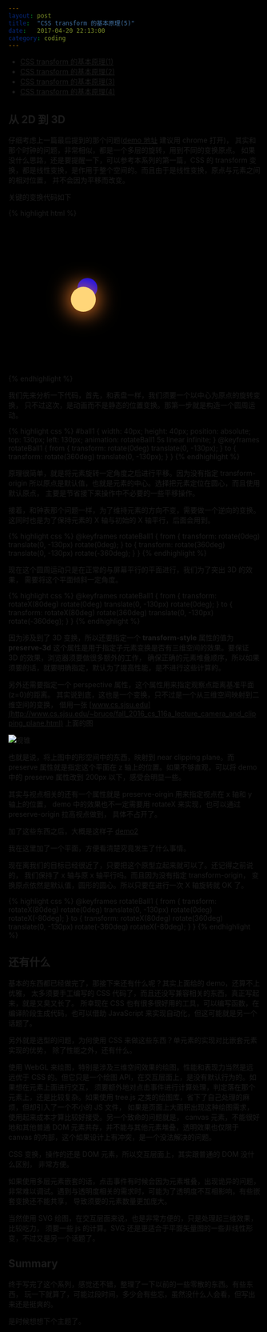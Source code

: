 ```yaml
---
layout: post
title:  "CSS transform 的基本原理(5)"
date:   2017-04-20 22:13:00
category: coding
---
```


- [CSS transform 的基本原理(1)](http://crazydogs.github.io/coding/2017/04/15/CSS-transform-%E5%8E%9F%E7%90%86.html)
- [CSS transform 的基本原理(2)](http://crazydogs.github.io/coding/2017/04/15/CSS-transform-%E5%8E%9F%E7%90%862.html)
- [CSS transform 的基本原理(3)](http://crazydogs.github.io/coding/2017/04/18/CSS-transform-%E5%8E%9F%E7%90%863.html)
- [CSS transform 的基本原理(4)](http://crazydogs.github.io/coding/2017/04/19/CSS-transform-%E5%8E%9F%E7%90%864.html)

## 从 2D 到 3D

仔细考虑上一篇最后提到的那个问题([demo 地址](http://crazydogs.github.io/staticpage/css_transform_solarsystem.html) 建议用 chrome 打开)，
其实和那个时钟的问题，非常相似，都是一个多层的旋转，用到不同的变换原点。
如果没什么思路，还是要提醒一下，可以参考本系列的第一篇，CSS 的 transform
变换，都是线性变换，是作用于整个空间的。而且由于是线性变换，原点与元素之间的相对位置，
并不会因为平移而改变。

关键的变换代码如下

{% highlight html %}
    <style>
        body, html {
            width: 100%;
            height: 100%;
            background: #000;
        }
        #wrapper {
            position: relative;
            width: 300px;
            height: 300px;
            transform-style: preserve-3d;
        }
        #ball1 {
            width: 40px;
            height: 40px;
            border-radius: 50%;
            background: blue;
            position: absolute;
            top: 130px;
            left: 130px;
            animation: rotateBall1 5s linear infinite;
            perspective: 50px;
        }
        @keyframes rotateBall1 {
            from {
                transform:
                    rotateX(80deg)
                    rotate(0deg) translate(0, -130px)
                    rotate(0deg)
                    rotateX(-80deg);
            }
            to {
                transform:
                    rotateX(80deg)
                    rotate(360deg) translate(0, -130px)
                    rotate(-360deg)
                    rotateX(-80deg);
            }
        }
        #sun {
            width: 50px;
            height: 50px;
            border-radius: 50%;
            background: #ffd679;
            box-shadow: 0 0 40px 4px #ff832b;
            position: absolute;
            top: 125px;
            left: 125px;
        }
    </style>
    <div id="wrapper">
        <div id="ball1"></div>
        <div id="ball2"></div>
        <div id="sun"></div>
    </div>
{% endhighlight %}

我们先来分析一下代码，首先，和表盘一样，我们须要一个以中心为原点的旋转变换，
只不过这次，是动画而不是静态的位置变换。那第一步就是构造一个圆周运动。

{% highlight css %}
#ball1 {
    width: 40px;
    height: 40px;
    position: absolute;
    top: 130px;
    left: 130px;
    animation: rotateBall1 5s linear infinite;
}
@keyframes rotateBall1 {
    from {
        transform:
            rotate(0deg) translate(0, -130px);
    }
    to {
        transform:
            rotate(360deg) translate(0, -130px);
    }
}
{% endhighlight %}

原理很简单，就是将元素旋转一定角度之后进行平移。因为没有指定 transform-origin
所以原点是默认值，也就是元素的中心。选择把元素定位在圆心，而且使用默认原点，
主要是节省接下来操作中不必要的一些平移操作。

接着，和钟表那个问题一样，为了维持元素的方向不变，需要做一个逆向的变换。
这同时也是为了保持元素的 X 轴与初始的 X 轴平行，后面会用到。

{% highlight css %}
@keyframes rotateBall1 {
    from {
        transform:
            rotate(0deg) translate(0, -130px)
            rotate(0deg);
    }
    to {
        transform:
            rotate(360deg) translate(0, -130px)
            rotate(-360deg);
    }
}
{% endhighlight %}

现在这个圆周运动只是在正常的与屏幕平行的平面进行，我们为了突出 3D 的效果，
需要将这个平面倾斜一定角度。

{% highlight css %}
@keyframes rotateBall1 {
    from {
        transform:
            rotateX(80deg)
            rotate(0deg) translate(0, -130px)
            rotate(0deg);
    }
    to {
        transform:
            rotateX(80deg)
            rotate(360deg) translate(0, -130px)
            rotate(-360deg);
    }
}
{% endhighlight %}

因为涉及到了 3D 变换，所以还要指定一个 **transform-style** 属性的值为 **preserve-3d**
这个属性是用于指定子元素变换是否有三维空间的效果。要保证 3D 的效果，浏览器须要做很多额外的工作，
确保正确的元素堆叠顺序，所以如果须要的话，就要明确指定，默认为了提高性能，是不进行这些计算的。

另外还需要指定一个 perspective 属性，这个属性用来指定观察点距离基准平面(z=0)的距离。
其实说到底，这也是一个变换，只不过是一个从三维空间映射到二维空间的变换，
借用一张 [www.cs.sjsu.edu](http://www.cs.sjsu.edu/~bruce/fall_2016_cs_116a_lecture_camera_and_clipping_plane.html)
上面的图

![视锥](http://crazydogs.github.io/images/css_transform_preserve.png)

也就是说，将上图中的形空间中的东西，映射到 near clipping plane。而 preserve
属性就是指定这个平面在 z 轴上的位置。如果不够直观，可以将 demo 中的 preserve
属性改到 200px 以下，感受会明显一些。

其实与视点相关的还有一个属性就是 preserve-oirgin 用来指定视点在 x 轴和 y 轴上的位置，
demo 中的效果也不一定需要用 rotateX 来实现，也可以通过 preserve-origin 拉高视点做到，
具体不占开了。

加了这些东西之后，大概是这样子 [demo2](http://crazydogs.github.io/staticpage/css_transform_solarsystem2.html)

我在这里加了一个平面，方便看清楚究竟发生了什么事情。

现在离我们的目标已经很近了，只要把这个原型立起来就可以了。还记得之前说的，
我们保持了 x 轴与原 x 轴平行吗。而且因为没有指定 transform-origin，
变换原点依然是默认值，圆形的圆心。所以只要在进行一次 X 轴旋转就 OK 了。

{% highlight css %}
@keyframes rotateBall1 {
    from {
        transform:
            rotateX(80deg)
            rotate(0deg) translate(0, -130px)
            rotate(0deg)
            rotateX(-80deg);
    }
    to {
        transform:
            rotateX(80deg)
            rotate(360deg) translate(0, -130px)
            rotate(-360deg)
            rotateX(-80deg);
    }
}
{% endhighlight %}

## 还有什么

基本的东西都已经做完了，那接下来还有什么呢？其实上面给的 demo，还算不上优雅，
太多须要手工编写的 CSS 代码了，而且还没写兼容相关的东西，真正写起来，就是又臭又长了。
所幸现在 CSS 也有很多很好用的工具，可以编写函数，在编译阶段生成代码，也可以借助
JavaScript 来实现自动化，但这可能就是另一个话题了。

另外就是选型的问题，为何使用 CSS 来做这些东西？单元素的实现对比嵌套元素实现的优势，
除了性能之外，还有什么。

使用 WebGL 来绘图，特别是涉及三维空间效果的绘图，性能和表现力当然是远远优于 CSS
的。但它只是一个绘图 API，在交互层面上，是没有默认行为的。如果想在元素上面进行交互，
须要额外地对点击事件进行计算处理，判定落在那个元素上，还是比较复杂。如果使用
tree.js 之类的绘图库，省下了自己处理的麻烦，但却引入了一个不小的 JS 文件，
如果是页面上大面积出现这种绘图需求，使用起来成本才算比较好接受。另一个致命的问题就是，
canvas 元素，不能很好地和其他普通 DOM 元素共存，并不能与其他元素堆叠，透明效果也仅限于
canvas 的内部，这个如果设计上有冲突，是一个没法解决的问题。

CSS 变换，操作的还是 DOM 元素，所以交互层面上，其实跟普通的 DOM 没什么区别，
非常方便。

如果使用多层元素嵌套的话，点击事件有时候会因为元素堆叠，出现诡异的问题，
非常难以调试。遇到与透明度相关的需求时，可能为了透明度不互相影响，有些嵌套变换还不能共享，
导致须要的元素数量更加庞大。

当然使用 SVG 绘图，在交互层面来说，也是非常方便的，只是处理起三维效果，比较吃力，
须要一些 js 的计算。SVG 还是更适合于平面矢量图的一些非线性形变，不过又是另一个话题了。

## Summary

终于写完了这个系列，感觉还不错，整理了一下以前的一些零散的东西。有些东西，
玩一下就算了，可能过段时间，多少会有些忘，虽然没什么人会看，但写出来还是挺爽的。

是时候想想下个主题了。
